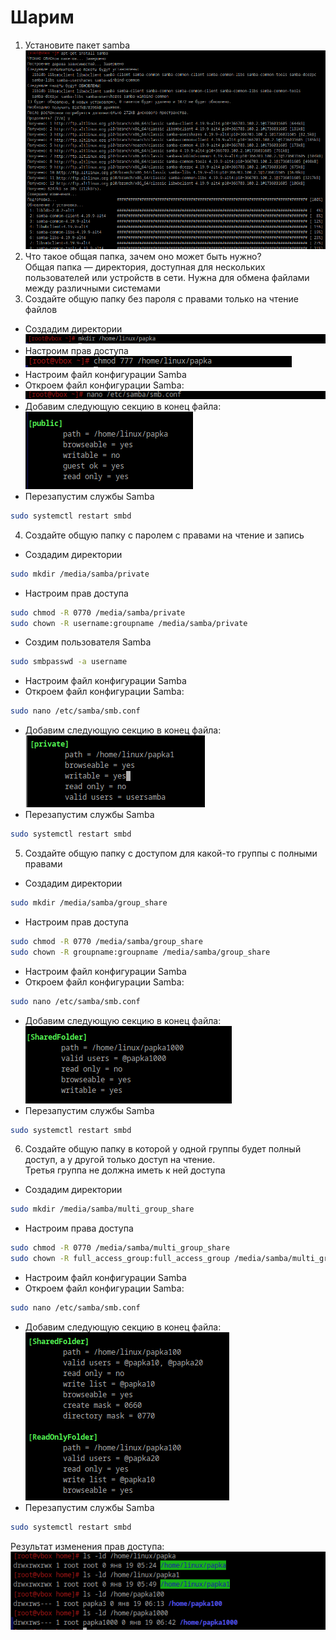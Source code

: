 
# Шарим


1. Установите пакет samba<br />
![alt text](https://github.com/kryffaer/Tasks_241/blob/my_reply/8-Samba/screenshots/1.png?raw=true)<br />
2. Что такое общая папка, зачем оно может быть нужно?<br />
Общая папка — директория, доступная для нескольких пользователей или устройств в сети. Нужна для обмена файлами между различными системами<br /> 
3. Создайте общую папку без пароля с правами только на чтение файлов<br />
* Создадим директории<br />
![alt text](https://github.com/kryffaer/Tasks_241/blob/my_reply/8-Samba/screenshots/2.png?raw=true)<br />
* Настроим прав доступа<br />
![alt text](https://github.com/kryffaer/Tasks_241/blob/my_reply/8-Samba/screenshots/3.png?raw=true)<br />
* Настроим файл конфигурации Samba<br />
* Откроем файл конфигурации Samba:<br />
![alt text](https://github.com/kryffaer/Tasks_241/blob/my_reply/8-Samba/screenshots/4.png?raw=true)<br />
* Добавим следующую секцию в конец файла:<br />
![alt text](https://github.com/kryffaer/Tasks_241/blob/my_reply/8-Samba/screenshots/5.png?raw=true)<br />
* Перезапустим службы Samba
```sh
sudo systemctl restart smbd
```
4. Создайте общую папку с паролем с правами на чтение и запись<br />
* Создадим директории
```sh
sudo mkdir /media/samba/private
```
* Настроим прав доступа
```sh
sudo chmod -R 0770 /media/samba/private
sudo chown -R username:groupname /media/samba/private
```
* Создим пользователя Samba
```sh
sudo smbpasswd -a username
```
* Настроим файл конфигурации Samba<br />
* Откроем файл конфигурации Samba:
```sh
sudo nano /etc/samba/smb.conf
```
* Добавим следующую секцию в конец файла:<br />
![alt text](https://github.com/kryffaer/Tasks_241/blob/my_reply/8-Samba/screenshots/8.png?raw=true)<br />
* Перезапустим службы Samba
```sh
sudo systemctl restart smbd
```
5. Создайте общую папку с доступом для какой-то группы с полными правами<br />
* Создадим директории
```sh
sudo mkdir /media/samba/group_share
```
* Настроим прав доступа
```sh
sudo chmod -R 0770 /media/samba/group_share
sudo chown -R groupname:groupname /media/samba/group_share
```
* Настроим файл конфигурации Samba<br />
* Откроем файл конфигурации Samba:
```sh
sudo nano /etc/samba/smb.conf
```
* Добавим следующую секцию в конец файла:<br />
![alt text](https://github.com/kryffaer/Tasks_241/blob/my_reply/8-Samba/screenshots/10.png?raw=true)<br />
* Перезапустим службы Samba
```sh
sudo systemctl restart smbd
```
6. Создайте общую папку в которой у одной группы будет полный доступ, а у другой только доступ на чтение.<br />
Третья группа не должна иметь к ней доступа
* Создадим директории
```sh
sudo mkdir /media/samba/multi_group_share
```
* Настроим права доступа
```sh
sudo chmod -R 0770 /media/samba/multi_group_share
sudo chown -R full_access_group:full_access_group /media/samba/multi_group_share
```
* Настроим файл конфигурации Samba<br />
* Откроем файл конфигурации Samba:
```sh
sudo nano /etc/samba/smb.conf
```
* Добавим следующую секцию в конец файла:<br />
![alt text](https://github.com/kryffaer/Tasks_241/blob/my_reply/8-Samba/screenshots/12.png?raw=true)<br />
* Перезапустим службы Samba
```sh
sudo systemctl restart smbd
```
Результат изменения прав доступа:<br />
![alt text](https://github.com/kryffaer/Tasks_241/blob/my_reply/8-Samba/screenshots/13.png?raw=true)<br />
